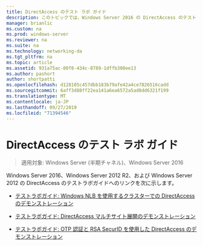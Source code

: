 ```yaml
---
title: DirectAccess のテスト ラボ ガイド
description: このトピックでは、Windows Server 2016 の DirectAccess のテストラボガイドへのリンクを示します。
manager: brianlic
ms.custom: na
ms.prod: windows-server
ms.reviewer: na
ms.suite: na
ms.technology: networking-da
ms.tgt_pltfrm: na
ms.topic: article
ms.assetid: 931a75ac-80f8-434c-8789-1dffb308ee13
ms.author: pashort
author: shortpatti
ms.openlocfilehash: d128105c457dbb183b79afe42a4ce7826516cadd
ms.sourcegitcommit: 6aff3d88ff22ea141a6ea6572a5ad8dd6321f199
ms.translationtype: MT
ms.contentlocale: ja-JP
ms.lasthandoff: 09/27/2019
ms.locfileid: "71394546"
---
```

# <a name="directaccess-test-lab-guides"></a>DirectAccess のテスト ラボ ガイド

>適用対象: Windows Server (半期チャネル)、Windows Server 2016

Windows Server 2016、Windows Server 2012 R2、および Windows Server 2012 の DirectAccess のテストラボガイドへのリンクを次に示します。

- [テストラボガイド: Windows NLB を使用するクラスターでの DirectAccess のデモンストレーション](tlg-cluster-nlb/Test-Lab-Guide-Demonstrate-DirectAccess-in-a-Cluster-with-Windows-NLB.md)

- [テストラボガイド: DirectAccess マルチサイト展開のデモンストレーション](tlg-multisite/Test-Lab-Guide-Demonstrate-a-DirectAccess-Multisite-Deployment.md)

- [テストラボガイド: OTP 認証と RSA SecurID を使用した DirectAccess のデモンストレーション](tlg-otp-securid/Test-Lab-Guide-Demonstrate-DirectAccess-with-OTP-Authentication-and-RSA-SecurID.md)
